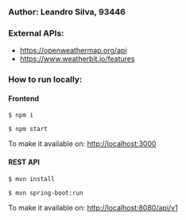 ### Author: Leandro Silva, 93446

### External APIs:
- https://openweathermap.org/api
- https://www.weatherbit.io/features


### How to run locally:

#### Frontend
```
$ npm i

$ npm start
```
To make it available on: [http://localhost:3000](http://localhost:3000)


#### REST API
```
$ mvn install

$ mvn spring-boot:run
```
To make it available on: [http://localhost:8080/api/v1](http://localhost:8080/api/v1)
